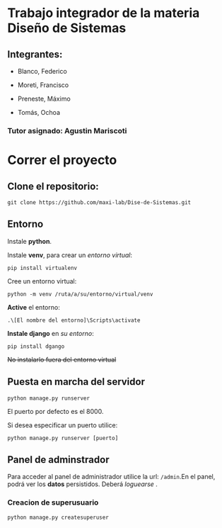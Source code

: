 # Trabajo integrador de la materia Diseño de Sistemas 

## Integrantes: 

- Blanco, Federico

- Moreti, Francisco

- Preneste, Máximo 

- Tomás, Ochoa

### Tutor asignado: Agustin Mariscoti

# Correr el proyecto

## Clone el repositorio:

```
git clone https://github.com/maxi-lab/Dise-de-Sistemas.git 

```

## Entorno

Instale __python__.

Instale __venv__, para crear un *entorno virtual*:

```
pip install virtualenv
```

Cree un entorno virtual: 

```
python -m venv /ruta/a/su/entorno/virtual/venv
```

__Active__ el entorno:

```
.\[El nombre del entorno]\Scripts\activate
```

__Instale django__ en *su entorno*:

```
pip install dgango
```

~~No instalarlo fuera del entorno virtual~~

## Puesta en marcha del servidor

```
python manage.py runserver
```

El puerto por defecto es el 8000.

Si desea especificar un puerto utilice:

```
python manage.py runserver [puerto]
```

## Panel de adminstrador

Para acceder al panel de administrador utilice la url: ```/admin```.En el panel, podrá ver los __datos__ persistidos. Deberá *loguearse* .

### Creacion de superusuario

```
python manage.py createsuperuser
```